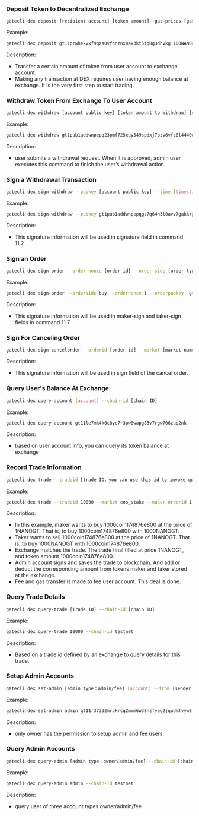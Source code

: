 
### Deposit Token to Decentralized Exchange
```bash
gatecli dex deposit [recipient account] [token amount]--gas-prices [gas price]--from [user account] --chain-id [chain ID]
```
Example:

```bash
gatecli dex deposit gt11prwhekvxf9qzs0vfnnznx8ax3kt5tq8g3dhvkg 100NANOGT --gas-prices 0.00001NANOGT --from gt11kxgm58wpfr6dch276wwtuq07m8v7g8s9krjx88 --chain-id testnet
```
Description:

* Transfer a certain amount of token from user account to exchange account. 
* Making any transaction at DEX requires user having enough balance at exchange. It is the very first step to start trading.

### Withdraw Token From Exchange To User Account 
```bash
gatecli dex withdraw [account public key] [token amount to withdraw] [nonce random number] [signature] [timestamp] [Gas Prices]--from [initiator  account]--chain-id [chain ID]
```
Example:

```bash
gatecli dex withdraw gt1pub1addwnpepq23pmf725xuy549spdxj7pzv6vfc0l4440ccpam7t00raejms48vcguukmg 100NANOGT 28c8de782766405ddd26224e1f954e78354e8f1bcccf7d1dd5d14f4be4f22d20d12fe0ec39aab651fb29091c0c0eb474896b0bf3916b7fcc611d0a08a50ed4bd0 1563183005 10NANOGT --from gt11kxgm58wpfr6dch276wwtuq07m8v7g8s9krjx88 --chain-id testnet
```
Description:

* user submits a withdrawal request. When it is approved, admin user executes this command to finish the user’s withdrawal action.

### Sign a Withdrawal Transaction
```bash
gatecli dex sign-withdraw --pubkey [account public key] --time [timestamp] --coin [token amount] --nonce [random number]
```
Example:

```bash
gatecli dex sign-withdraw --pubkey gt1pub1addwnpepqgs7q64h3l0avv7gakkrgyln26qjyucu0wzge4hx8ndl5c9qd02s5zwnu8l --time 1566211704 --coin 10NANOGT --nonce 2 
```

Description:

* This signature information will be used in signature field in command 11.2

### Sign an Order
```bash
gatecli dex sign-order --order-nonce [order id] --order-side [order type:sell/buy] --order-pubkey [account public key] --order-amount [token amount] --order-price [order price] --time [timestamp]
```
Example:

```bash
gatecli dex sign-order --orderside buy --ordernonce 1 --orderpubkey  gt1pub1addwnpepqgs7q64h3l0avv7gakkrgyln26qjyucu0wzge4hx8ndl5c9qd02s5zwnu8l --orderamount 10NANOGT --orderprice 1aaa-343 --time 1560394691
```

Description:

* This signature information will be used in maker-sign and taker-sign fields in command 11.7

### Sign For Canceling Order
```bash
gatecli dex sign-cancelorder --orderid [order id] --market [market name] --pubkey [account public key]
```

Description:
 
* This signature information will be used in sign field of the cancel order.

### Query User's Balance At Exchange
```bash
gatecli dex query-account [account] --chain-id [chain ID]
```
Example:

```bash
gatecli dex query-account gt11le7mk4k0c8ye7r3pw0wapg83v7rgw706zuq2nk --chain-id testnet
```

Description:

* based on user account info, you can query its token balance at exchange

### Record Trade Information
```bash
gatecli dex trade --tradeid [trade ID，you can use this id to invoke query-trade command to query trade details.] --market [Exchange name] --maker-orderid [maker order id] --maker-nonce [maker specified random number] --maker-pubkey [makerpublic key] --maker-side [whether the maker order is a bid or a ask, you can choose buy/sell] --maker-amount [token amount  the maker order want to buy] --maker-price [price the maker order offers] --maker-sign [signature of maker order] --maker-time [timestamp the maker order is created] --taker-orderid [taker order id] --taker-nonce [taker specified random number] --taker-pubkey [taker account public key] --taker-side [whether the taker order is a bid or a ask,you can choose buy/sell] --taker-amount [token amount  the taker order want to sell] --taker-price [price the taker order offers] --taker-sign [signature of the taker order] --taker-time [time the taker order is created at] --price [filled price of the trade] --amount [filled token amount of the trade] --maker-add-amount [token amount that should be added to maker] --maker-sub-amount [token amount that should be deducted from maker] --maker-fee [fee should be deducted from maker] --taker-fee [fee should be deducted from taker] --taker-gas [gas should be deducted from taker] --from [admin account] --chain-id [chain ID]
```

Example:

```bash
gatecli dex trade --tradeid 10000 --market eos_stake --maker-orderid 1 --maker-nonce 1 --maker-pubkey gt1pub1addwnpepqgs7q64h3l0avv7gakkrgyln26qjyucu0wzge4hx8ndl5c9qd02s5zwnu8l --maker-side buy --maker-amount 1000coin174876e800 --maker-price 1NANOGT --maker-sign 9539a65e1981fea2ffe4888563d91ff4ed6c05eb0218bfc59ee1bc5a2fc6de7b40f21f09d93345a848e1e75ec05f50a39e272956e320039cd25cd110d1d8a1c1 --maker-time 1560394691 --taker-orderid 2 --taker-nonce 1 --taker-pubkey gt1pub1addwnpepqfchpz8uks3rav2gsqdnce234fyu2m574xd0esl0kf9u8u39qjdqqr08qtn --taker-side sell --taker-amount 1000coin174876e800 --taker-price 1NANOGT --taker-sign 4e83879e926c67985b9cf5fc02f5919b7e778d48a6087b3cd8e283525b13a0fa07b1174ad3e2666d36e7703f4c62e2339d4ab4760144493e3589dbdcaf52631a --taker-time 1560394691	 --price 1NANOGT --amount 10coin174876e800 --maker-add-amount 1000coin174876e800 --maker-sub-amount 1000NANOGT --maker-fee 1NANOGT	 --taker-fee 1NANOGT	--taker-gas 1NANOGT --from gt11tyye64g5dnr6vauaaq6dysfpprseuvsufpfv72 --chain-id testnet
```

Description:

* In this example, maker wants to buy 1000coin174876e800 at the price of 1NANOGT. That is, to buy 1000coin174876e800 with 1000NANOGT.
* Taker wants to sell 1000coin174876e800 at the price of 1NANOGT. That is, to buy 1000NANOGT with 1000coin174876e800.
* Exchange matches the trade. The  trade final filled  at price 1NANOGT, and  token amount 1000coin174876e800.
* Admin account signs  and saves the trade to blockchain. And add or deduct the corresponding amount from tokens  maker and taker stored at the exchange.
* Fee and gas transfer is made to fee user account. This deal is done.

### Query Trade Details
```bash
gatecli dex query-trade [Trade ID] --chain-id [chain ID]
```
Example:

```bash
gatecli dex query-trade 10000 --chain-id testnet
```

Description:

* Based on a trade id defined by an exchange to query details for this trade.

### Setup Admin Accounts
```bash
gatecli dex set-admin [admin type：admin/fee] [account] --from [sender account] --chain-id [chain ID]
```
Example:

```bash
gatecli dex set-admin admin gt11r37332mrckrcg2mwm6w38nzfyeg2jgudmfvyw8 --from gt11tyye64g5dnr6vauaaq6dysfpprseuvsufpfv72 --chain-id testnet
```

Description:

* only owner has the permission to setup admin and fee users.

### Query Admin Accounts 
```bash
gatecli dex query-admin [admin type：owner/admin/fee] --chain-id [chain ID]
```
Example:

```bash
gatecli dex query-admin admin --chain-id testnet
```
Description:

* query user of three account  types:owner/admin/fee


